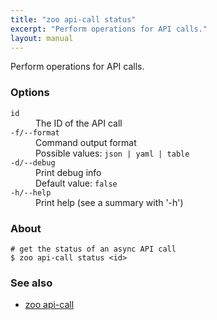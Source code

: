 ```yaml
---
title: "zoo api-call status"
excerpt: "Perform operations for API calls."
layout: manual
---
```


Perform operations for API calls.

### Options

<dl class="flags">
   <dt><code>id</code></dt>
   <dd>The ID of the API call</dd>

   <dt><code>-f/--format</code></dt>
   <dd>Command output format<br/>Possible values: <code>json | yaml | table</code></dd>

   <dt><code>-d/--debug</code></dt>
   <dd>Print debug info<br/>Default value: <code>false</code></dd>

   <dt><code>-h/--help</code></dt>
   <dd>Print help (see a summary with '-h')</dd>
</dl>


### About

```
# get the status of an async API call
$ zoo api-call status <id>
```

### See also

* [zoo api-call](./zoo_api-call)